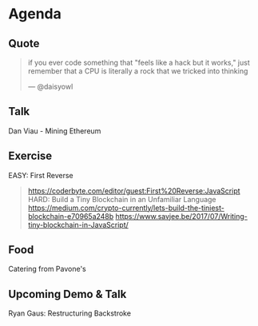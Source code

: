 # Agenda
## Quote
> if you ever code something that "feels like a hack but it works," just remember that a CPU is literally a rock that we tricked into thinking
>
> ― @daisyowl

## Talk
Dan Viau - Mining Ethereum

## Exercise
EASY: First Reverse 
> https://coderbyte.com/editor/guest:First%20Reverse:JavaScript
HARD: Build a Tiny Blockchain in an Unfamiliar Language 
> https://medium.com/crypto-currently/lets-build-the-tiniest-blockchain-e70965a248b
> https://www.savjee.be/2017/07/Writing-tiny-blockchain-in-JavaScript/

## Food
Catering from Pavone's 

## Upcoming Demo & Talk
Ryan Gaus: Restructuring Backstroke